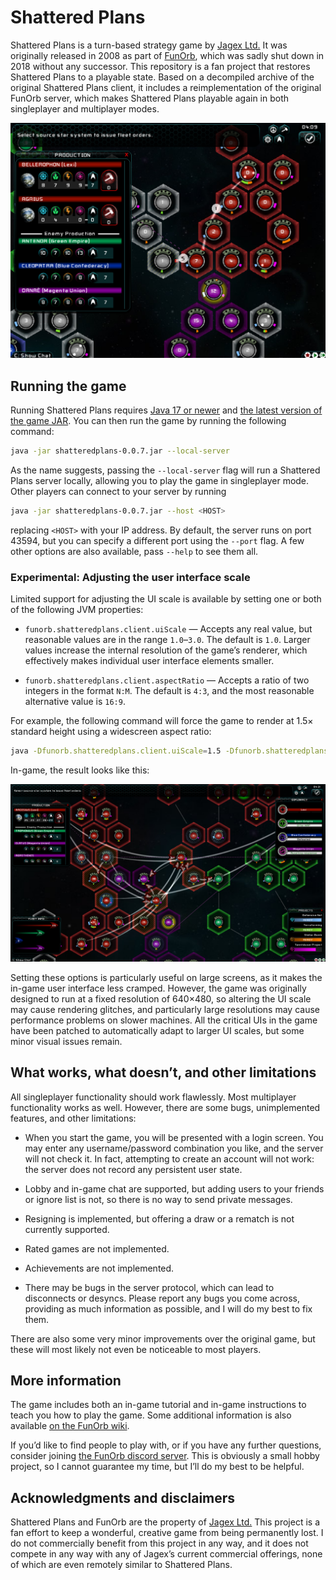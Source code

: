 # Shattered Plans

Shattered Plans is a turn-based strategy game by [Jagex Ltd.][jagex] It was originally released in 2008 as part of [FunOrb][], which was sadly shut down in 2018 without any successor. This repository is a fan project that restores Shattered Plans to a playable state. Based on a decompiled archive of the original Shattered Plans client, it includes a reimplementation of the original FunOrb server, which makes Shattered Plans playable again in both singleplayer and multiplayer modes.

[![Screenshot of Shattered Plans gameplay.][screenshot.png]][screenshot.png]

## Running the game

Running Shattered Plans requires [Java 17 or newer][download-java] and [the latest version of the game JAR][download-shattered-plans]. You can then run the game by running the following command:

```sh
java -jar shatteredplans-0.0.7.jar --local-server
```

As the name suggests, passing the `--local-server` flag will run a Shattered Plans server locally, allowing you to play the game in singleplayer mode. Other players can connect to your server by running

```sh
java -jar shatteredplans-0.0.7.jar --host <HOST>
```

replacing `<HOST>` with your IP address. By default, the server runs on port 43594, but you can specify a different port using the `--port` flag. A few other options are also available, pass `--help` to see them all.

### Experimental: Adjusting the user interface scale

Limited support for adjusting the UI scale is available by setting one or both of the following JVM properties:

  * `funorb.shatteredplans.client.uiScale` — Accepts any real value, but reasonable values are in the range `1.0`–`3.0`. The default is `1.0`. Larger values increase the internal resolution of the game’s renderer, which effectively makes individual user interface elements smaller.

  * `funorb.shatteredplans.client.aspectRatio` — Accepts a ratio of two integers in the format `N:M`. The default is `4:3`, and the most reasonable alternative value is `16:9`.

For example, the following command will force the game to render at 1.5× standard height using a widescreen aspect ratio:

```sh
java -Dfunorb.shatteredplans.client.uiScale=1.5 -Dfunorb.shatteredplans.client.aspectRatio=16:9 -jar shatteredplans-0.0.7.jar
```

In-game, the result looks like this:

[![Screenshot of widescreen Shattered Plans gameplay.][screenshot-widescreen.png]][screenshot-widescreen.png]

Setting these options is particularly useful on large screens, as it makes the in-game user interface less cramped. However, the game was originally designed to run at a fixed resolution of 640×480, so altering the UI scale may cause rendering glitches, and particularly large resolutions may cause performance problems on slower machines. All the critical UIs in the game have been patched to automatically adapt to larger UI scales, but some minor visual issues remain.

## What works, what doesn’t, and other limitations

All singleplayer functionality should work flawlessly. Most multiplayer functionality works as well. However, there are some bugs, unimplemented features, and other limitations:

  * When you start the game, you will be presented with a login screen. You may enter any username/password combination you like, and the server will not check it. In fact, attempting to create an account will not work: the server does not record any persistent user state.

  * Lobby and in-game chat are supported, but adding users to your friends or ignore list is not, so there is no way to send private messages.

  * Resigning is implemented, but offering a draw or a rematch is not currently supported.

  * Rated games are not implemented.

  * Achievements are not implemented.

  * There may be bugs in the server protocol, which can lead to disconnects or desyncs. Please report any bugs you come across, providing as much information as possible, and I will do my best to fix them.

There are also some very minor improvements over the original game, but these will most likely not even be noticeable to most players.

## More information

The game includes both an in-game tutorial and in-game instructions to teach you how to play the game. Some additional information is also available [on the FunOrb wiki][funorb-wiki:shattered-plans].

If you’d like to find people to play with, or if you have any further questions, consider joining [the FunOrb discord server][funorb-discord]. This is obviously a small hobby project, so I cannot guarantee my time, but I’ll do my best to be helpful.

## Acknowledgments and disclaimers

Shattered Plans and FunOrb are the property of [Jagex Ltd.][jagex] This project is a fan effort to keep a wonderful, creative game from being permanently lost. I do not commercially benefit from this project in any way, and it does not compete in any way with any of Jagex’s current commercial offerings, none of which are even remotely similar to Shattered Plans.

[download-java]: https://www.oracle.com/java/technologies/downloads/
[download-shattered-plans]: https://github.com/lexi-lambda/shattered-plans/releases/download/v0.0.7/shatteredplans-0.0.7.jar
[FunOrb]: https://en.wikipedia.org/wiki/FunOrb
[funorb-discord]: https://discord.gg/MGfDrDf
[funorb-wiki:shattered-plans]: https://funorb.fandom.com/wiki/Shattered_Plans
[jagex]: https://www.jagex.com/
[screenshot.png]: docs/images/screenshot.png
[screenshot-widescreen.png]: docs/images/screenshot-widescreen.png
